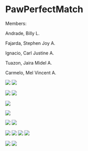 # PawPerfectMatch

Members:

Andrade, Billy L.

Fajarda, Stephen Joy A.

Ignacio, Carl Justine A.

Tuazon, Jaira Midel A.

Carmelo, Mel Vincent A.

![](vertopal_9a1bedd3e06f4dcb9455e8a27e885f03/media/image1.png)
![](vertopal_9a1bedd3e06f4dcb9455e8a27e885f03/media/image2.png)

![](vertopal_9a1bedd3e06f4dcb9455e8a27e885f03/media/image3.png)
![](vertopal_9a1bedd3e06f4dcb9455e8a27e885f03/media/image4.png)

![](vertopal_9a1bedd3e06f4dcb9455e8a27e885f03/media/image5.png)


![](vertopal_9a1bedd3e06f4dcb9455e8a27e885f03/media/image6.png)

![](vertopal_9a1bedd3e06f4dcb9455e8a27e885f03/media/image7.png)
![](vertopal_9a1bedd3e06f4dcb9455e8a27e885f03/media/image8.png)

![](vertopal_9a1bedd3e06f4dcb9455e8a27e885f03/media/image9.png)
![](vertopal_9a1bedd3e06f4dcb9455e8a27e885f03/media/image10.png)
![](vertopal_9a1bedd3e06f4dcb9455e8a27e885f03/media/image11.png)
![](vertopal_9a1bedd3e06f4dcb9455e8a27e885f03/media/image12.png)

![](vertopal_9a1bedd3e06f4dcb9455e8a27e885f03/media/image13.png)
![](vertopal_9a1bedd3e06f4dcb9455e8a27e885f03/media/image14.png)
